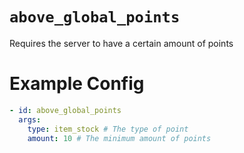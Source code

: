 # `above_global_points`

Requires the server to have a certain amount of points

# Example Config
```yaml
- id: above_global_points
  args:
    type: item_stock # The type of point
    amount: 10 # The minimum amount of points
```
